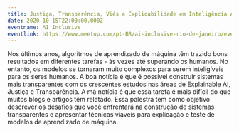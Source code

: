 ```yaml
---
title: Justiça, Transparência, Viés e Explicabilidade em Inteligência Artificial
date: 2020-10-15T22:00:00.000Z
eventname: AI Inclusive
eventlink: https://www.meetup.com/pt-BR/ai-inclusive-rio-de-janeiro/events/273591587/
---
```

Nos últimos anos, algoritmos de aprendizado de máquina têm trazido bons resultados em diferentes tarefas - às vezes até superando os humanos. No entanto, os modelos se tornaram muito complexos para serem inteligíveis para os seres humanos. A boa notícia é que é possível construir sistemas mais transparentes com os crescentes estudos nas áreas de Explainable AI, Justiça e Transparência. A má notícia é que essa tarefa é mais difícil do que muitos blogs e artigos têm relatado. Essa palestra tem como objetivo descrever os desafios que você enfrentará na construção de sistemas transparentes e apresentar técnicas viáveis ​​para explicação e teste de modelos de aprendizado de máquina.